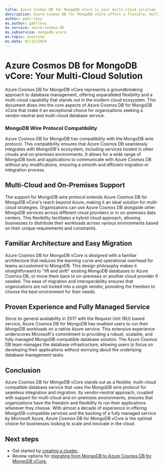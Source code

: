 ```yaml
---
title: Azure Cosmos DB for MongoDB vCore is your multi-cloud solution
description: Azure Cosmos DB for MongoDB vCore offers a flexible, multi-cloud database service, using the MongoDB wire protocol for seamless migration and integration across environments.
author: gahl-levy
ms.author: gahllevy
ms.service: azure-cosmos-db
ms.subservice: mongodb-vcore
ms.topic: overview
ms.date: 02/12/2024
---
```


# Azure Cosmos DB for MongoDB vCore: Your Multi-Cloud Solution
Azure Cosmos DB for MongoDB vCore represents a groundbreaking approach to database management, offering unparalleled flexibility and a multi-cloud capability that stands out in the modern cloud ecosystem. This document dives into the core aspects of Azure Cosmos DB for MongoDB vCore that make it an exceptional choice for organizations seeking a vendor-neutral and multi-cloud database service.

### MongoDB Wire Protocol Compatibility
Azure Cosmos DB for MongoDB has compatibility with the MongoDB wire protocol. This compatibility ensures that Azure Cosmos DB seamlessly integrates with MongoDB's ecosystem, including services hosted in other clouds and on-premises environments. It allows for a wide range of MongoDB tools and applications to communicate with Azure Cosmos DB without any modifications, ensuring a smooth and efficient migration or integration process.

## Multi-Cloud and On-Premises Support
The support for MongoDB wire protocol extends Azure Cosmos DB for MongoDB vCore's reach beyond Azure, making it an ideal solution for multi-cloud strategies. Organizations can use Azure Cosmos DB alongside other MongoDB services across different cloud providers or in on-premises data centers. This flexibility facilitates a hybrid cloud approach, allowing businesses to distribute their workloads across various environments based on their unique requirements and constraints.

## Familiar Architecture and Easy Migration
Azure Cosmos DB for MongoDB vCore is designed with a familiar architecture that reduces the learning curve and operational overhead for teams accustomed to MongoDB. This design philosophy makes it straightforward to "lift and shift" existing MongoDB databases to Azure Cosmos DB, or move them back to on-premises or another cloud provider if needed. The ease of migration and interoperability ensures that organizations are not locked into a single vendor, providing the freedom to choose the best environment for their needs.

## Proven Experience and Fully Managed Service
Since its general availability in 2017 with the Request Unit (RU) based service, Azure Cosmos DB for MongoDB has enabled users to run their MongoDB workloads on a native Azure service. This extensive experience underscores Microsoft's commitment to providing a robust, scalable, and fully managed MongoDB-compatible database solution. The Azure Cosmos DB team manages the database infrastructure, allowing users to focus on developing their applications without worrying about the underlying database management tasks.

## Conclusion
Azure Cosmos DB for MongoDB vCore stands out as a flexible, multi-cloud compatible database service that uses the MongoDB wire protocol for seamless integration and migration. Its vendor-neutral approach, coupled with support for multi-cloud and on-premises environments, ensures that organizations have the freedom and flexibility to run their applications wherever they choose. With almost a decade of experience in offering MongoDB-compatible services and the backing of a fully managed service by Microsoft Azure, Azure Cosmos DB for MongoDB vCore is the optimal choice for businesses looking to scale and innovate in the cloud.

## Next steps

- Get started by [creating a cluster.](quickstart-portal.md).
- Review options for [migrating from MongoDB to Azure Cosmos DB for MongoDB vCore.](migration-options.md)




